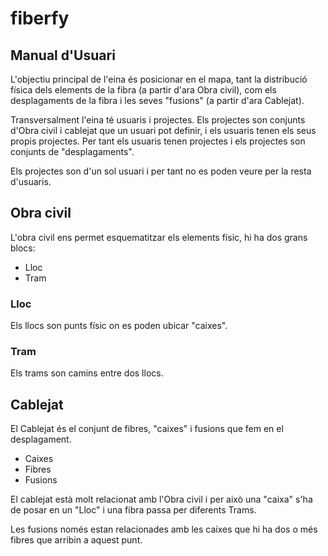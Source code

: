 # fiberfy

## Manual d'Usuari

L'objectiu principal de l'eina és posicionar en el mapa, tant la distribució física dels elements de la fibra (a partir d'ara Obra civil), com els desplagaments de la fibra i les seves "fusions" (a partir d'ara Cablejat).

Transversalment l'eina té usuaris i projectes. Els projectes son conjunts d'Obra civil i cablejat que un usuari pot definir, i els usuaris tenen els seus propis projectes. Per tant els usuaris tenen projectes i els projectes son conjunts de "desplagaments".

Els projectes son d'un sol usuari i per tant no es poden veure per la resta d'usuaris.

## Obra civil

L'obra civil ens permet esquematitzar els elements físic, hi ha dos grans blocs:

* Lloc
* Tram

### Lloc

Els llocs son punts físic on es poden ubicar "caixes".


### Tram

Els trams son camins entre dos llocs.


## Cablejat

El Cablejat és el conjunt de fibres, "caixes" i fusions que fem en el desplagament.

* Caixes
* Fibres
* Fusions

El cablejat està molt relacionat amb l'Obra civil i per això una "caixa" s'ha de posar en un "Lloc" i una fibra passa per diferents Trams.

Les fusions només estan relacionades amb les caixes que hi ha dos o més fibres que arribin a aquest punt.
